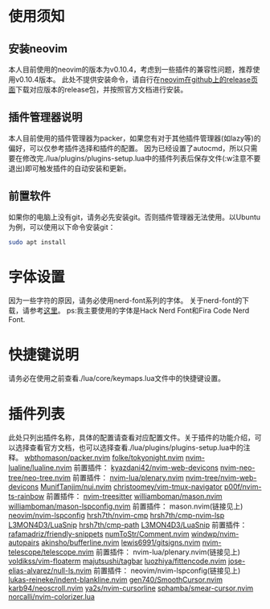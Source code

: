 # 使用须知
## 安装neovim
本人目前使用的neovim的版本为v0.10.4，考虑到一些插件的兼容性问题，推荐使用v0.10.4版本。
此处不提供安装命令，请自行在[neovim在github上的release页面](https://github.com/neovim/neovim/releases)下载对应版本的release包，并按照官方文档进行安装。
## 插件管理器说明
本人目前使用的插件管理器为packer，如果您有对于其他插件管理器(如lazy等)的偏好，可以仅参考插件选择和插件的配置。
因为已经设置了autocmd，所以只需要在修改完./lua/plugins/plugins-setup.lua中的插件列表后保存文件(:w注意不要退出)即可触发插件的自动安装和更新。
## 前置软件
如果你的电脑上没有git，请务必先安装git。否则插件管理器无法使用。以Ubuntu为例，可以使用以下命令安装git：
```bash
sudo apt install
```
# 字体设置
因为一些字符的原因，请务必使用nerd-font系列的字体。
关于nerd-font的下载，请参考[这里](https://www.nerdfonts.com/)。
ps:我主要使用的字体是Hack Nerd Font和Fira Code Nerd Font.
# 快捷键说明
请务必在使用之前查看./lua/core/keymaps.lua文件中的快捷键设置。
# 插件列表
此处只列出插件名称，具体的配置请查看对应配置文件。关于插件的功能介绍，可以选择查看官方文档，也可以选择查看./lua/plugins/plugins-setup.lua中的注释。
[wbthomason/packer.nvim](https://github.com/wbthomason/packer.nvim)
[folke/tokyonight.nvim](https://github.com/folke/tokyonight.nvim)
[nvim-lualine/lualine.nvim](https://github.com/nvim-lualine/lualine.nvim)
    前置插件：
        [kyazdani42/nvim-web-devicons](https://github.com/kyazdani42/nvim-web-devicons)
[nvim-neo-tree/neo-tree.nvim](https://github.com/nvim-neo-tree/neo-tree.nvim)
    前置插件：
        [nvim-lua/plenary.nvim](https://github.com/nvim-lua/plenary.nvim)
        [nvim-tree/nvim-web-devicons](https://github.com/nvim-tree/nvim-web-devicons)
        [MunifTanjim/nui.nvim](https://github.com/MunifTanjim/nui.nvim)
[christoomey/vim-tmux-navigator](https://github.com/christoomey/vim-tmux-navigator)
[p00f/nvim-ts-rainbow](https://github.com/p00f/nvim-ts-rainbow)
        前置插件：
            [nvim-treesitter](https://github.com/nvim-treesitter/nvim-treesitter)
[williamboman/mason.nvim](https://github.com/williamboman/mason.nvim)
[williamboman/mason-lspconfig.nvim](https://github.com/williamboman/mason-lspconfig.nvim)
    前置插件：
        mason.nvim(链接见上)
[neovim/nvim-lspconfig](https://github.com/neovim/nvim-lspconfig)
[hrsh7th/nvim-cmp](https://github.com/hrsh7th/nvim-cmp)
[hrsh7th/cmp-nvim-lsp](https://github.com/hrsh7th/cmp-nvim-lsp)
[L3MON4D3/LuaSnip](https://github.com/L3MON4D3/LuaSnip)
[hrsh7th/cmp-path](https://github.com/hrsh7th/cmp-path)
[L3MON4D3/LuaSnip](https://github.com/L3MON4D3/LuaSnip)
    前置插件：
        [rafamadriz/friendly-snippets](预https://github.com/rafamadriz/friendly-snippets)
[numToStr/Comment.nvim](https://github.com/numToStr/Comment.nvim)
[windwp/nvim-autopairs](https://github.com/windwp/nvim-autopairs)
[akinsho/bufferline.nvim](https://github.com/akinsho/bufferline.nvim)
[lewis6991/gitsigns.nvim](https://github.com/lewis6991/gitsigns.nvim)
[nvim-telescope/telescope.nvim](https://github.com/nvim-telescope/telescope.nvim)
    前置插件：
        nvim-lua/plenary.nvim(链接见上)
[voldikss/vim-floaterm](https://github.com/voldikss/vim-floaterm)
[majutsushi/tagbar](https://github.com/majutsushi/tagbar)
[luozhiya/fittencode.nvim](https://github.com/luozhiya/fittencode.nvim)
[jose-elias-alvarez/null-ls.nvim](https://github.com/jose-elias-alvarez/null-ls.nvim)
    前置插件：
        neovim/nvim-lspconfig(链接见上)
[lukas-reineke/indent-blankline.nvim](https://github.com/lukas-reineke/indent-blankline.nvim)
[gen740/SmoothCursor.nvim](https://github.com/gen740/SmoothCursor.nvim)
[karb94/neoscroll.nvim](https://github.com/karb94/neoscroll.nvim)
[ya2s/nvim-cursorline](https://github.com/ya2s/nvim-cursorline)
[sphamba/smear-cursor.nvim](https://github.com/sphamba/smear-cursor.nvim)
[norcalli/nvim-colorizer.lua](https://github.com/norcalli/nvim-colorizer.lua)
